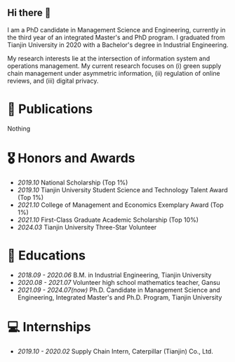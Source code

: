 ## Hi there 👋

<!--
**ZacharyCao/ZacharyCao** is a ✨ _special_ ✨ repository because its `README.md` (this file) appears on your GitHub profile.

Here are some ideas to get you started:

- 🔭 I’m currently working on ...
- 🌱 I’m currently learning ...
- 👯 I’m looking to collaborate on ...
- 🤔 I’m looking for help with ...
- 💬 Ask me about ...
- 📫 How to reach me: ...
- 😄 Pronouns: ...
- ⚡ Fun fact: ...
-->

I am a PhD candidate in Management Science and Engineering, currently in the third year of an integrated Master's and PhD program. I graduated from Tianjin University in 2020 with a Bachelor's degree in Industrial Engineering.

My research interests lie at the intersection of information system and operations management. My current research focuses on (i) green supply chain management under asymmetric information, (ii) regulation of online reviews, and (iii) digital privacy.

<!--
# 🔥 News
- *2022.02*: &nbsp;🎉🎉 Lorem ipsum dolor sit amet, consectetur adipiscing elit. Vivamus ornare aliquet ipsum, ac tempus justo dapibus sit amet. 
- *2022.02*: &nbsp;🎉🎉 Lorem ipsum dolor sit amet, consectetur adipiscing elit. Vivamus ornare aliquet ipsum, ac tempus justo dapibus sit amet. 
-->

# 📝 Publications 
Nothing

# 🎖 Honors and Awards
- *2019.10* National Scholarship (Top 1%)
- *2019.10* Tianjin University Student Science and Technology Talent Award (Top 1%)
- *2021.10* College of Management and Economics Exemplary Award (Top 1%)
- *2021.10* First-Class Graduate Academic Scholarship (Top 10%)
- *2024.03* Tianjin University Three-Star Volunteer

# 📖 Educations
- *2018.09 - 2020.06* B.M. in Industrial Engineering, Tianjin University
- *2020.08 - 2021.07* Volunteer high school mathematics teacher, Gansu
- *2021.09 - 2024.07(now)* Ph.D. Candidate in Management Science and Engineering, Integrated Master's and Ph.D. Program, Tianjin University

<!--
# 💬 Invited Talks
- *2021.06*, Lorem ipsum dolor sit amet, consectetur adipiscing elit. Vivamus ornare aliquet ipsum, ac tempus justo dapibus sit amet. 
- *2021.03*, Lorem ipsum dolor sit amet, consectetur adipiscing elit. Vivamus ornare aliquet ipsum, ac tempus justo dapibus sit amet.  \| [\[video\]](https://github.com/)
-->

# 💻 Internships
- *2019.10 - 2020.02* Supply Chain Intern, Caterpillar (Tianjin) Co., Ltd.
